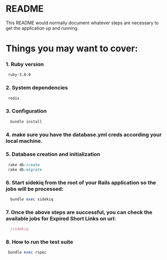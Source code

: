 # README

This README would normally document whatever steps are necessary to get the application up and running.

# Things you may want to cover:

### 1. Ruby version

```bash
 ruby-3.0.0
```
### 2. System dependencies
```bash
 redis
```

### 3. Configuration
```bash
  bundle install
```
### 4. make sure you have the database.yml creds according your local machine.

### 5. Database creation and initialization
```ruby
 rake db:create
 rake db:migrate
```
### 6. Start sidekiq from the root of your Rails application so the jobs will be processed:
```ruby
  bundle exec sidekiq
```
### 7. Once the above steps are successful, you can check the available jobs for Expired Short Links on url:
```ruby
  /sidekiq
```
### 8. How to run the test suite
```ruby
 bundle exec rspec
